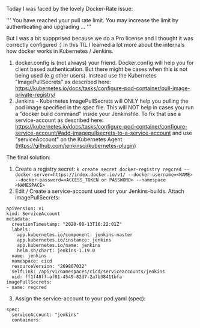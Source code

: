 Today I was faced by the lovely Docker-Rate issue:

'''
 You have reached your pull rate limit. You may increase the limit by authenticating and upgrading ... 
'''

But I was a bit suppprised because we do a Pro license and I thought it was correctly configured :) 
In this TIL I learned a lot more about the internals how docker works in Kubernetes / Jenkins.

1. docker.config is (not always) your friend. Docker.config will help you for client based authentication. But there might be cases when this is not being used (e.g other users). Instead use the Kubernetes "ImagePullSecrets" as described here: https://kubernetes.io/docs/tasks/configure-pod-container/pull-image-private-registry/
2. Jenkins - Kubernetes ImagePullSecrets will ONLY help you pulling the pod image specified in the spec file. This will NOT help in cases you run a "docker build command" inside your Jenkinsfile. To fix that use a service-account as described here: https://kubernetes.io/docs/tasks/configure-pod-container/configure-service-account/#add-imagepullsecrets-to-a-service-account and use "serviceAccount" on the Kubernetes Agent (https://github.com/jenkinsci/kubernetes-plugin)

The final solution:

1. Create a registry secret: ```k create secret docker-registry regcred --docker-server=https://index.docker.io/v1/ --docker-username=<NAME> --docker-password=<ACCESS_TOKEN or PASSWORD> --namespace <NAMESPACE>```
2. Edit / Create a service-account used for your Jenkins-builds. Attach imagePullSecrets: 
```
apiVersion: v1
kind: ServiceAccount
metadata:
  creationTimestamp: "2020-08-13T16:22:01Z"
  labels:
    app.kubernetes.io/component: jenkins-master
    app.kubernetes.io/instance: jenkins
    app.kubernetes.io/name: jenkins
    helm.sh/chart: jenkins-1.19.0
  name: jenkins
  namespace: cicd
  resourceVersion: "269807032"
  selfLink: /api/v1/namespaces/cicd/serviceaccounts/jenkins
  uid: ff1f48ff-af01-4549-82d7-2a7b38411bfa
imagePullSecrets:
- name: regcred
```
3. Assign the service-account to your pod.yaml (spec):
```
spec:
  serviceAccount: "jenkins"
  containers:
```
